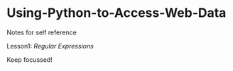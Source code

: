 # Using-Python-to-Access-Web-Data
Notes for self reference

Lesson1: <em>Regular Expressions</em>

Keep focussed!
